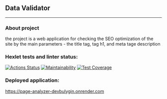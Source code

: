 ## Data Validator

---

### About project


the project is a web application for checking the SEO optimization of the site by the main parameters - the title tag, tag h1, and meta tage description

### Hexlet tests and linter status:
[![Actions Status](https://github.com/devbulygin/java-project-72/workflows/hexlet-check/badge.svg)](https://github.com/devbulygin/java-project-72/actions)
[![Maintainability](https://api.codeclimate.com/v1/badges/e205f15c701c973a49bb/maintainability)](https://codeclimate.com/github/devbulygin/java-project-72/maintainability)
[![Test Coverage](https://api.codeclimate.com/v1/badges/e205f15c701c973a49bb/test_coverage)](https://codeclimate.com/github/devbulygin/java-project-72/test_coverage)


### Deployed application:

https://page-analyzer-devbulygin.onrender.com
